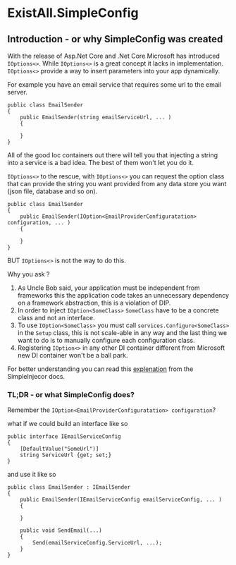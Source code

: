# ExistAll.SimpleConfig

## Introduction - or why SimpleConfig was created

With the release of Asp.Net Core and .Net Core Microsoft has introduced ````IOptions<>````.
While ````IOptions<>```` is a great concept it lacks in implementation.
````IOptions<>````  provide a way to insert parameters into your app dynamically.

For example you have an email service that requires some url to the email server.

```` 
public class EmailSender
{
    public EmailSender(string emailServiceUrl, ... )
    {

    }
}
````

All of the good Ioc containers out there will tell you that injecting a string into a service is a bad idea.
The best of them won't let you do it.

````IOptions<>```` to the rescue, with ````IOptions<>```` you can request the option class that can provide the string you want provided from any data store you want (json file, database and so on).

```` 
public class EmailSender
{
    public EmailSender(IOption<EmailProviderConfiguratation> configuration, ... )
    {

    }
}
````

BUT ````IOptions<>```` is not the way to do this. 

Why you ask ?
1. As Uncle Bob said, your application must be independent from frameworks this the application code takes an unnecessary dependency on a framework abstraction, this is a violation of DIP.
2. In order to inject ````IOption<SomeClass>```` ````SomeClass```` have to be a concrete class and not an interface.
3. To use ````IOption<SomeClass>```` you must call ```` services.Configure<SomeClass> ```` in the ````Setup```` class, this is not scale-able in any way and the last thing we want to do is to manually configure each configuration class.
4. Registering ````IOption<>```` in any other DI container different from Microsoft new DI container won't be a ball park.

For better understanding you can read this [explenation](http://https://simpleinjector.readthedocs.io/en/latest/aspnetintegration.html#working-with-ioption-t) from the SimpleInjecor docs.

 
### TL;DR - or what SimpleConfig does?

Remember the ````IOption<EmailProviderConfiguratation> configuration````? 

what if we could build an interface like so 

````
public interface IEmailServiceConfig
{
    [DefaultValue("SomeUrl")]
    string ServiceUrl {get; set;}
}
````

and use it like so 

````
public class EmailSender : IEmailSender
{
    public EmailSender(IEmailServiceConfig emailServiceConfig, ... )
    {

    }

    public void SendEmail(...)
    {
        Send(emailServiceConfig.ServiceUrl, ...);
    }
}
````